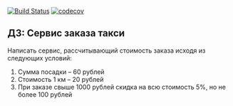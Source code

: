 [![Build Status](https://travis-ci.com/RenatFaiz/Taxi.svg?token=qyayTzPV7xxwtAayegns&branch=master)](https://travis-ci.com/RenatFaiz/Taxi) [![codecov](https://codecov.io/gh/RenatFaiz/Taxi/branch/master/graph/badge.svg?token=X1oXB4WKwn)](https://codecov.io/gh/RenatFaiz/Taxi)
## ДЗ: Сервис заказа такси
   Написать сервис, рассчитывающий стоимость
   заказа исходя из следующих условий:
   1. Сумма посадки – 60 рублей
   2. Стоимость 1 км – 20 рублей
   3. При заказе свыше 1000 рублей скидка на всю
   стоимость 5%, но не более 100 рублей